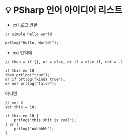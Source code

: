 # 💡 PSharp 언어 아이디어 리스트

- ex) 로그 반환
```
// simple hello world

prtlog("Hello, World!");
```

- ex) 만약에
```
// then = if {}, or = else, or if = else if, not = -1

if this eq 10 
then prtlog("true");
or if prtlog("kinda true");
or not prtlog("false");
```

아니면
 
```
// ver 2
set this = 10;

if this eq 10 {
    prtlog("this shit is cool");
} or {
    prtlog("nahhhhh");
}
```